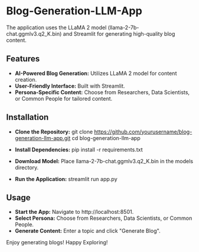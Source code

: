 # Blog-Generation-LLM-App

The application uses the LLaMA 2 model (llama-2-7b-chat.ggmlv3.q2_K.bin) and Streamlit for generating high-quality blog content.

## Features
- **AI-Powered Blog Generation:** Utilizes LLaMA 2 model for content creation.
- **User-Friendly Interface:** Built with Streamlit.
- **Persona-Specific Content:** Choose from Researchers, Data Scientists, or Common People for tailored content.

## Installation

- **Clone the Repository:** git clone https://github.com/yourusername/blog-generation-llm-app.git
cd blog-generation-llm-app

- **Install Dependencies:** pip install -r requirements.txt
- **Download Model:** Place llama-2-7b-chat.ggmlv3.q2_K.bin in the models directory.
- **Run the Application:** streamlit run app.py

## Usage
- **Start the App:** Navigate to http://localhost:8501.
- **Select Persona:** Choose from Researchers, Data Scientists, or Common People.
- **Generate Content:** Enter a topic and click "Generate Blog".

Enjoy generating blogs!
Happy Exploring!





